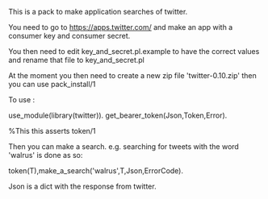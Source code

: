 This is a pack to make application searches of twitter.

You need to go to 
https://apps.twitter.com/ and make an app with a consumer key and consumer secret.

You then need to edit key_and_secret.pl.example to have the correct values
and rename that file to key_and_secret.pl

At the moment you then need to create a new zip file 'twitter-0.10.zip' 
then you can use pack_install/1

To use :

use_module(library(twitter)).
get_bearer_token(Json,Token,Error).

%This this asserts token/1

Then you can make a search. e.g. searching for tweets with the
word 'walrus' is done as so: 

token(T),make_a_search('walrus',T,Json,ErrorCode).

Json is a dict with the response from twitter.
